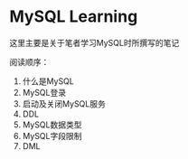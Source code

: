 # MySQL Learning

这里主要是关于笔者学习MySQL时所撰写的笔记

阅读顺序：

1. 什么是MySQL
2. MySQL登录
3. 启动及关闭MySQL服务
4. DDL
5. MySQL数据类型
6. MySQL字段限制
7. DML